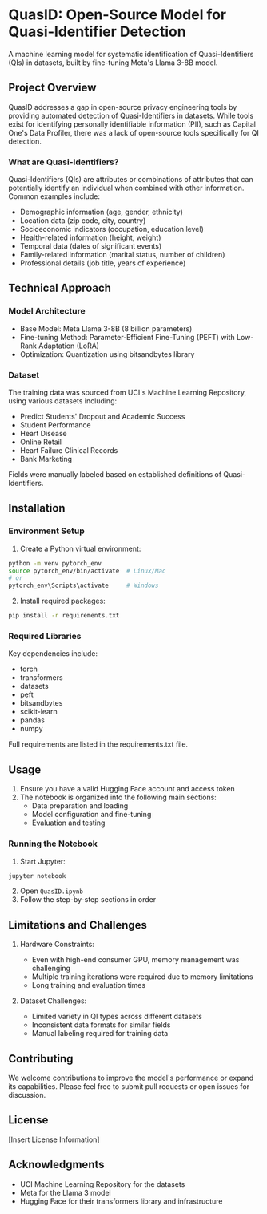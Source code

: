 # QuasID: Open-Source Model for Quasi-Identifier Detection

A machine learning model for systematic identification of Quasi-Identifiers (QIs) in datasets, built by fine-tuning Meta's Llama 3-8B model.

## Project Overview

QuasID addresses a gap in open-source privacy engineering tools by providing automated detection of Quasi-Identifiers in datasets. While tools exist for identifying personally identifiable information (PII), such as Capital One's Data Profiler, there was a lack of open-source tools specifically for QI detection.

### What are Quasi-Identifiers?

Quasi-Identifiers (QIs) are attributes or combinations of attributes that can potentially identify an individual when combined with other information. Common examples include:

- Demographic information (age, gender, ethnicity)
- Location data (zip code, city, country)
- Socioeconomic indicators (occupation, education level)
- Health-related information (height, weight)
- Temporal data (dates of significant events)
- Family-related information (marital status, number of children)
- Professional details (job title, years of experience)

## Technical Approach

### Model Architecture

- Base Model: Meta Llama 3-8B (8 billion parameters)
- Fine-tuning Method: Parameter-Efficient Fine-Tuning (PEFT) with Low-Rank Adaptation (LoRA)
- Optimization: Quantization using bitsandbytes library

### Dataset

The training data was sourced from UCI's Machine Learning Repository, using various datasets including:

- Predict Students' Dropout and Academic Success
- Student Performance
- Heart Disease
- Online Retail
- Heart Failure Clinical Records
- Bank Marketing

Fields were manually labeled based on established definitions of Quasi-Identifiers.

## Installation

### Environment Setup

1. Create a Python virtual environment:

```bash
python -m venv pytorch_env
source pytorch_env/bin/activate  # Linux/Mac
# or
pytorch_env\Scripts\activate     # Windows
```

2. Install required packages:

```bash
pip install -r requirements.txt
```

### Required Libraries

Key dependencies include:

- torch
- transformers
- datasets
- peft
- bitsandbytes
- scikit-learn
- pandas
- numpy

Full requirements are listed in the requirements.txt file.

## Usage

1. Ensure you have a valid Hugging Face account and access token
2. The notebook is organized into the following main sections:
   - Data preparation and loading
   - Model configuration and fine-tuning
   - Evaluation and testing

### Running the Notebook

1. Start Jupyter:

```bash
jupyter notebook
```

2. Open `QuasID.ipynb`
3. Follow the step-by-step sections in order

## Limitations and Challenges

1. Hardware Constraints:

   - Even with high-end consumer GPU, memory management was challenging
   - Multiple training iterations were required due to memory limitations
   - Long training and evaluation times

2. Dataset Challenges:
   - Limited variety in QI types across different datasets
   - Inconsistent data formats for similar fields
   - Manual labeling required for training data

## Contributing

We welcome contributions to improve the model's performance or expand its capabilities. Please feel free to submit pull requests or open issues for discussion.

## License

[Insert License Information]

## Acknowledgments

- UCI Machine Learning Repository for the datasets
- Meta for the Llama 3 model
- Hugging Face for their transformers library and infrastructure
